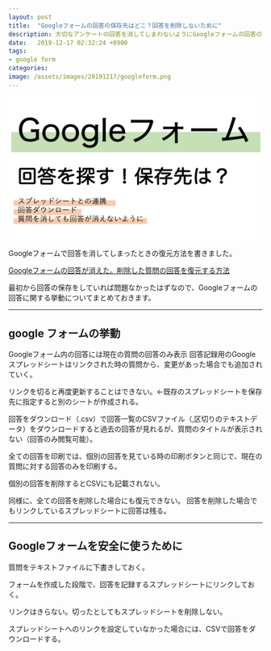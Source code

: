 ```yaml
---
layout: post
title:  "Googleフォームの回答の保存先はどこ？回答を削除しないために"
description: 大切なアンケートの回答を消してしまわないようにGoogleフォームの回答の保存先の挙動をまとめました。
date:   2019-12-17 02:32:24 +0900
tags:
- google form
categories:
image: /assets/images/20191217/googleform.png
---
```


![Googleフォーム回答の保存先](/assets/images/20191217/googleform.png)

Googleフォームで回答を消してしまったときの復元方法を書きました。

[Googleフォームの回答が消えた。削除した質問の回答を復元する方法](/2019/12/17/restore-googleform.html)

最初から回答の保存をしていれば問題なかったはずなので、Googleフォームの回答に関する挙動についてまとめておきます。

---

## google フォームの挙動
Googleフォーム内の回答には現在の質問の回答のみ表示 回答記録用のGoogleスプレッドシートはリンクされた時の質問から、変更があった場合でも追加されていく。

リンクを切ると再度更新することはできない。←既存のスプレッドシートを保存先に指定すると別のシートが作成される。

回答をダウンロード（.csv）で回答一覧のCSVファイル（,区切りのテキストデータ）をダウンロードすると過去の回答が見れるが、質問のタイトルが表示されない（回答のみ閲覧可能）。

全ての回答を印刷では、個別の回答を見ている時の印刷ボタンと同じで、現在の質問に対する回答のみを印刷する。

個別の回答を削除するとCSVにも記載されない。

同様に、全ての回答を削除した場合にも復元できない。 回答を削除した場合でもリンクしているスプレッドシートに回答は残る。

---

## Googleフォームを安全に使うために
質問をテキストファイルに下書きしておく。

フォームを作成した段階で、回答を記録するスプレッドシートにリンクしておく。

リンクはきらない。切ったとしてもスプレッドシートを削除しない。

スプレッドシートへのリンクを設定していなかった場合には、CSVで回答をダウンロードする。
